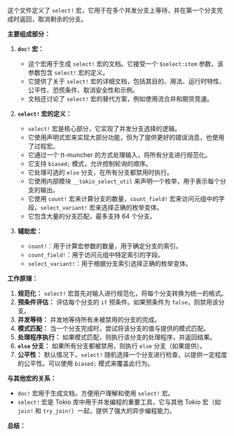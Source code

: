 这个文件定义了 `select!` 宏，它用于在多个并发分支上等待，并在第一个分支完成时返回，取消剩余的分支。

**主要组成部分：**

1.  **`doc!` 宏：**
    *   这个宏用于生成 `select!` 宏的文档。它接受一个 `$select:item` 参数，该参数包含 `select!` 宏的定义。
    *   它提供了关于 `select!` 宏的详细文档，包括其目的、用法、运行时特性、公平性、恐慌条件、取消安全性和示例。
    *   文档还讨论了 `select!` 宏的替代方案，例如使用流合并和期货竞速。

2.  **`select!` 宏的定义：**
    *   `select!` 宏是核心部分，它实现了并发分支选择的逻辑。
    *   它使用声明式宏来实现大部分功能，但为了提供更好的错误消息，也使用了过程宏。
    *   它通过一个 tt-muncher 的方式处理输入，将所有分支进行规范化。
    *   它支持 `biased;` 模式，允许控制轮询的顺序。
    *   它处理可选的 `else` 分支，在所有分支都禁用时执行。
    *   它使用内部模块 `__tokio_select_util` 来声明一个枚举，用于表示每个分支的输出。
    *   它使用 `count!` 宏来计算分支的数量，`count_field!` 宏来访问元组中的字段，`select_variant!` 宏来选择正确的枚举变体。
    *   它包含大量的分支匹配，最多支持 64 个分支。

3.  **辅助宏：**
    *   `count!`：用于计算宏参数的数量，用于确定分支的索引。
    *   `count_field!`：用于访问元组中特定索引的字段。
    *   `select_variant!`：用于根据分支索引选择正确的枚举变体。

**工作原理：**

1.  **规范化：** `select!` 宏首先对输入进行规范化，将每个分支转换为统一的格式。
2.  **预条件评估：** 评估每个分支的 `if` 预条件。如果预条件为 `false`，则禁用该分支。
3.  **并发等待：** 并发地等待所有未被禁用的分支的完成。
4.  **模式匹配：** 当一个分支完成时，尝试将该分支的值与提供的模式匹配。
5.  **处理程序执行：** 如果模式匹配，则执行该分支的处理程序，并返回结果。
6.  **`else` 分支：** 如果所有分支都被禁用，则执行 `else` 分支（如果提供）。
7.  **公平性：** 默认情况下，`select!` 随机选择一个分支进行检查，以提供一定程度的公平性。可以使用 `biased;` 模式来覆盖此行为。

**与其他宏的关系：**

*   `doc!` 宏用于生成文档，方便用户理解和使用 `select!` 宏。
*   `select!` 宏是 Tokio 库中用于并发编程的重要工具，它与其他 Tokio 宏（如 `join!` 和 `try_join!`）一起，提供了强大的异步编程能力。

**总结：**
